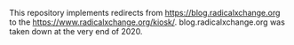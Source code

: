 This repository implements redirects from https://blog.radicalxchange.org to the https://www.radicalxchange.org/kiosk/. blog.radicalxchange.org was taken down at the very end of 2020.